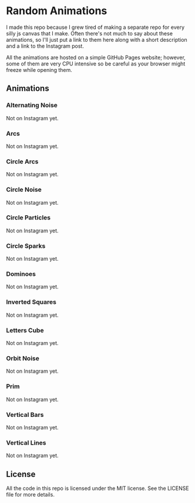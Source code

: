 # Random Animations

I made this repo because I grew tired of making a separate repo for every silly js canvas that I make.
Often there's not much to say about these animations, so I'll just put a link to them here along with a short description and a link to the Instagram post.

All the animations are hosted on a simple GitHub Pages website; however, some of them are very CPU intensive so be careful as your browser might freeze while opening them.

## Animations

### Alternating Noise

Not on Instagram yet.

### Arcs

Not on Instagram yet.

### Circle Arcs

Not on Instagram yet.

### Circle Noise

Not on Instagram yet.

### Circle Particles

Not on Instagram yet.

### Circle Sparks

Not on Instagram yet.

### Dominoes

Not on Instagram yet.

### Inverted Squares

Not on Instagram yet.

### Letters Cube

Not on Instagram yet.

### Orbit Noise

Not on Instagram yet.

### Prim

Not on Instagram yet.

### Vertical Bars

Not on Instagram yet.

### Vertical Lines

Not on Instagram yet.

## License

All the code in this repo is licensed under the MIT license. See the LICENSE file for more details.
